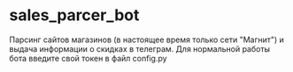 # sales_parcer_bot
Парсинг сайтов магазинов (в настоящее время только сети "Магнит") и выдача информации о скидках в телеграм.
Для нормальной работы бота введите свой токен в файл config.py
